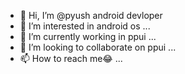 - 👋 Hi, I’m @pyush android devloper
- 👀 I’m interested in android os ...
- 🌱 I’m currently working in ppui ...
- 💞️ I’m looking to collaborate on ppui ...
- 📫 How to reach me😂 ...

<!---
pyushdevloper/pyushdevloper is a ✨ special ✨ repository because its `README.md` (this file) appears on your GitHub profile.
You can click the Preview link to take a look at your changes.
--->
